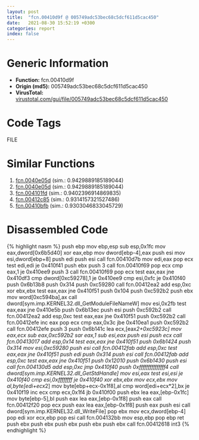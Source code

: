 ```yaml
---
layout: post
title:  "fcn.00410d9f @ 005749adc53bec68c5dcf611d5cac450"
date:   2021-08-30 15:52:19 +0300
categories: report
index: false
---
```


# Generic Information
- **Function:** fcn.00410d9f
- **Origin (md5):** 005749adc53bec68c5dcf611d5cac450
- **VirusTotal:** [virustotal.com/gui/file/005749adc53bec68c5dcf611d5cac450][virustotal_ref]

# Code Tags
<span class="tag" id="FILE">FILE</span>


# Similar Functions

1. [fcn.0040e05d][similar_1_ref] (sim.: 0.9429889185189044)
2. [fcn.0040e05d][similar_2_ref] (sim.: 0.9429889185189044)
3. [fcn.004101fd][similar_3_ref] (sim.: 0.9402396914869835)
4. [fcn.00412c85][similar_4_ref] (sim.: 0.9314157321527486)
5. [fcn.00410bfb][similar_5_ref] (sim.: 0.9303046833045729)


# Disassembled Code

{% highlight nasm %}
push ebp
mov ebp,esp
sub esp,0x1fc
mov eax,dword[0x6b5d40]
xor eax,ebp
mov dword[ebp-4],eax
push esi
mov esi,dword[ebp+8]
push edi
push esi
call fcn.00410d7b
mov edi,eax
pop ecx
test edi,edi
je 0x410f41
push ebx
push 3
call fcn.00410f69
pop ecx
cmp eax,1
je 0x410ee9
push 3
call fcn.00410f69
pop ecx
test eax,eax
jne 0x410df3
cmp dword[0xc59278],1
je 0x410ee9
cmp esi,0xfc
je 0x410f40
push 0x6b13b8
push 0x314
push 0xc59280
call fcn.00412ea2
add esp,0xc
xor ebx,ebx
test eax,eax
jne 0x410f51
push 0x104
push 0xc592b2
push ebx
mov word[0xc594ba],ax
call dword[sym.imp.KERNEL32.dll_GetModuleFileNameW]
mov esi,0x2fb
test eax,eax
jne 0x410e5b
push 0x6b13ec
push esi
push 0xc592b2
call fcn.00412ea2
add esp,0xc
test eax,eax
jne 0x410f51
push 0xc592b2
call fcn.00412efe
inc eax
pop ecx
cmp eax,0x3c
jbe 0x410ea1
push 0xc592b2
call fcn.00412efe
push 3
push 0x6b141c
lea ecx,[eax*2+0xc5923c]
mov eax,ecx
sub eax,0xc592b2
sar eax,1
sub esi,eax
push esi
push ecx
call fcn.00413017
add esp,0x14
test eax,eax
jne 0x410f51
push 0x6b1424
push 0x314
mov esi,0xc59280
push esi
call fcn.00412fab
add esp,0xc
test eax,eax
jne 0x410f51
push edi
push 0x314
push esi
call fcn.00412fab
add esp,0xc
test eax,eax
jne 0x410f51
push 0x12010
push 0x6b1430
push esi
call fcn.004130d5
add esp,0xc
jmp 0x410f40
push 0xfffffffffffffff4
call dword[sym.imp.KERNEL32.dll_GetStdHandle]
mov esi,eax
test esi,esi
je 0x410f40
cmp esi,0xffffffff
je 0x410f40
xor ebx,ebx
mov ecx,ebx
mov al,byte[edi+ecx*2]
mov byte[ebp+ecx-0x1f8],al
cmp word[edi+ecx*2],bx
je 0x410f19
inc ecx
cmp ecx,0x1f4
jb 0x410f00
push ebx
lea eax,[ebp-0x1fc]
mov byte[ebp-5],bl
push eax
lea eax,[ebp-0x1f8]
push eax
call fcn.00412f20
pop ecx
push eax
lea eax,[ebp-0x1f8]
push eax
push esi
call dword[sym.imp.KERNEL32.dll_WriteFile]
pop ebx
mov ecx,dword[ebp-4]
pop edi
xor ecx,ebp
pop esi
call fcn.004132bb
mov esp,ebp
pop ebp
ret 
push ebx
push ebx
push ebx
push ebx
push ebx
call fcn.00412618
int3 
{% endhighlight %}


[similar_1_ref]: /report/fcn.0040e05d@883dfc165005908f8666e487fe529d8c
[similar_2_ref]: /report/fcn.0040e05d@6d109801b4451ecec54d9433c2446f52
[similar_3_ref]: /report/fcn.004101fd@d3b17e7234a8b4bee51cf688dbfdf6d0
[similar_4_ref]: /report/fcn.00412c85@c92e12efe3e5a87429ec78e4795c7a7c
[similar_5_ref]: /report/fcn.00410bfb@235127bd7ddea75fb72313b9d5061e79
[virustotal_ref]: https://www.virustotal.com/gui/file/005749adc53bec68c5dcf611d5cac450